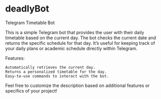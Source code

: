# deadlyBot

Telegram Timetable Bot

This is a simple Telegram bot that provides the user with their daily timetable based on the current day. The bot checks the current date and returns the specific schedule for that day. It’s useful for keeping track of your daily plans or academic schedule directly within Telegram.

Features:

    Automatically retrieves the current day.
    Returns a personalized timetable for the day.
    Easy-to-use commands to interact with the bot.

Feel free to customize the description based on additional features or specifics of your project!
